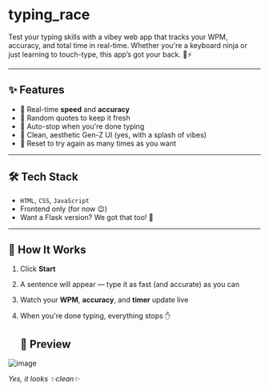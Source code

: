 # typing_race

Test your typing skills with a vibey web app that tracks your WPM, accuracy, and total time in real-time. Whether you're a keyboard ninja or just learning to touch-type, this app’s got your back. 🧠⚡

---

## ✨ Features

- 🎯 Real-time **speed** and **accuracy**
- 🧠 Random quotes to keep it fresh
- 🚦 Auto-stop when you're done typing
- 📱 Clean, aesthetic Gen-Z UI (yes, with a splash of vibes)
- 🔁 Reset to try again as many times as you want

---

## 🛠️ Tech Stack

- `HTML`, `CSS`, `JavaScript`
- Frontend only (for now 😉)
- Want a Flask version? We got that too! 🐍

---

## 🧪 How It Works

1. Click **Start**
2. A sentence will appear — type it as fast (and accurate) as you can
3. Watch your **WPM**, **accuracy**, and **timer** update live
4. When you're done typing, everything stops ✋

   ## 📸 Preview

![image](https://github.com/user-attachments/assets/1f158a69-df73-49f9-98dd-805a505f09f7)

*Yes, it looks ✨clean✨*
